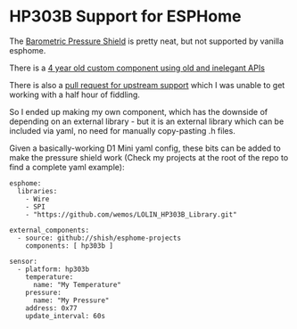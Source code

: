 HP303B Support for ESPHome
==========================

The [Barometric Pressure Shield](https://www.wemos.cc/en/latest/d1_mini_shield/barometric_pressure.html) is pretty neat, but not supported by vanilla esphome.

There is a [4 year old custom component using old and inelegant APIs](https://github.com/dmptrluke/esphome_hp303b)

There is also a [pull request for upstream support](https://github.com/esphome/esphome/pull/4864) which I was unable to get working with a half hour of fiddling.

So I ended up making my own component, which has the downside of depending on an external library - but it is an external library which can be included via yaml, no need for manually copy-pasting .h files.

Given a basically-working D1 Mini yaml config, these bits can be added to make the pressure shield work (Check my projects at the root of the repo to find a complete yaml example):

```
esphome:
  libraries:
    - Wire
    - SPI
    - "https://github.com/wemos/LOLIN_HP303B_Library.git"

external_components:
  - source: github://shish/esphome-projects
    components: [ hp303b ]

sensor:
  - platform: hp303b
    temperature:
      name: "My Temperature"
    pressure:
      name: "My Pressure"
    address: 0x77
    update_interval: 60s
```
